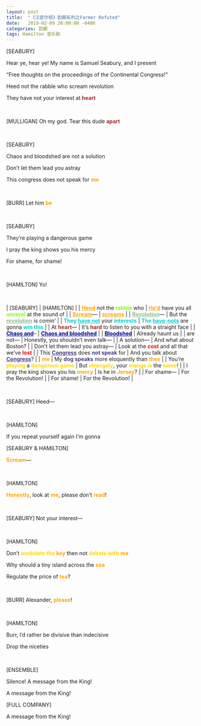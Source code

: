 ```yaml
---
layout: post
title:  "《汉密尔顿》韵脚系列之Farmer Refuted"
date:   2019-02-09 20:00:00 -0400
categories: 韵脚
tags: Hamilton 音乐剧
---
```


[SEABURY]

Hear ye, hear ye! My name is Samuel Seabury, and I present

“Free thoughts on the proceedings of the Continental Congress!”

Heed not the rabble who scream revolution

They have not your interest at <span style="color:brown"><b>heart</b></span>

<br>

[MULLIGAN] Oh my god. Tear this dude <span style="color:brown"><b>apart</b></span>

<br>

[SEABURY]

Chaos and bloodshed are not a solution

Don’t let them lead you astray

This congress does not speak for <span style="color:orange"><b>me</b></span>

<br>

[BURR] Let him <span style="color:orange"><b>be</b></span>

<br>

[SEABURY]

They’re playing a dangerous game

I pray the king shows you his mercy

For shame, for shame!

<br>

[HAMILTON] Yo!

<br>

| [SEABURY] | [HAMILTON] |
| <span style="color:orange"><b><u>Heed</u></b></span> not the <span style="color:Chartreuse"><b>rabble</b></span> who   | <span style="color:orange"><b><u>He’d</u></b></span> have you all <span style="color:Chartreuse"><b>unravel</b></span> at the sound of |
| <span style="color:orange"><b><u>Scream</u></b></span>— | <span style="color:orange"><b><u>screams</u></b></span> |
| <span style="color:DarkSeaGreen"><b><u>Revolution</u></b></span>— | But the <span style="color:DarkSeaGreen"><b><u>revolution</u></b></span> is comin’ |
| <span style="color:DarkTurquoise"><b>They <u>have not</u></b></span> your <span style="color:DarkTurquoise"><b>interests</b></span> | <span style="color:DarkTurquoise"><b>The <u>have-nots</u></b></span> are gonna <span style="color:DarkTurquoise"><b>win this</b></span> |
| At <span style="color:brown"><b>heart</b></span>— | It’s <span style="color:brown"><b>hard</b></span> to listen to you with a straight face |
| <span style="color:darkblue"><b><u>Chaos and</u></b></span>– | <span style="color:darkblue"><b><u>Chaos and bloodshed</u></b></span> |
| <span style="color:darkblue"><b><u>Bloodshed</u></b></span> | Already haunt us |
| are not— | Honestly, you shouldn’t even talk— |
| A solution— | And what about Boston? | 
| Don’t let them lead you astray— | Look at the <span style="color:red"><b>cost</b></span> and all that we’ve <span style="color:red"><b>lost</b></span> |
| This <span style="color:DarkSlateBlue"><b><u>Congress</u></b></span> does <span style="color:DarkSlateBlue"><b>not speak</b></span> for | And you talk about <span style="color:DarkSlateBlue"><b><u>Congress</u></b></span>? |
| <span style="color:orange"><b>me</b></span> | My <span style="color:DarkSlateBlue"><b>dog speaks</b></span> more eloquently than <span style="color:orange"><b>thee</b></span> |
| You’re <span style="color:gold"><b>playing</b></span> a <span style="color:gold"><b>dangerous game</b></span> | But <span style="color:gold"><b>strangely</b></span>, your <span style="color:gold"><b>mange is</b></span> the <span style="color:gold"><b>same</b></span>! |
| I pray the king shows you his <span style="color:orange"><b>mercy</b></span> | Is he in <span style="color:orange"><b>Jersey</b></span>? |
| For shame— | For the Revolution! |
| For shame! | For the Revolution! |

<br>

[SEABURY] Heed—

<br>

[HAMILTON]

If you repeat yourself again I’m gonna

[SEABURY & HAMILTON]

<span style="color:orange"><b>Scream</b></span>—

<br>

[HAMILTON]

<span style="color:orange"><b>Honestly</b></span>, look at <span style="color:orange"><b>me</b></span>, please don’t <span style="color:orange"><b>read</b></span>!

<br>

[SEABURY] Not your interest—

<br>

[HAMILTON]

Don’t <span style="color:gold"><b>modulate the</b></span> <span style="color:orange"><b>key</b></span> then not <span style="color:gold"><b>debate with</b></span> <span style="color:orange"><b>me</b></span>

Why should a tiny island across the <span style="color:orange"><b>sea</b></span>

Regulate the price of <span style="color:orange"><b>tea</b></span>?

<br>

[BURR] Alexander, <span style="color:orange"><b>please</b></span>!

<br>

[HAMILTON]

Burr, I’d rather be divisive than indecisive

Drop the niceties

<br>

[ENSEMBLE]

Silence! A message from the King!

A message from the King!

[FULL COMPANY]

A message from the King!